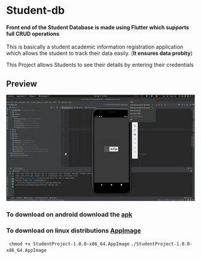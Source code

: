 # Student-db

#### Front end of the Student Database is made using Flutter which supports full CRUD operations

This is basically a student academic information registration application which allows the student to track their data easily. (**It ensures data probity**)

This Project allows Students to see their details by entering their credentials

## Preview

![](assets/giphy.gif)

### To download on android download the [apk](https://github.com/42ip/student-db/releases/download/v1.0.0/app-release.apk)

### To download on linux distributions [AppImage](https://github.com/42ip/student-db/releases/download/1.0.0/StudentProject-1.0.0-x86_64.AppImage)
``` chmod +x StudentProject-1.0.0-x86_64.AppImage```
```./StudentProject-1.0.0-x86_64.AppImage```
